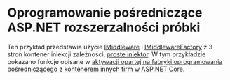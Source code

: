 # <a name="aspnet-middleware-extensibility-sample"></a>Oprogramowanie pośredniczące ASP.NET rozszerzalności próbki

Ten przykład przedstawia użycie [IMiddleware](https://docs.microsoft.com/dotnet/api/microsoft.aspnetcore.http.imiddleware) i [IMiddlewareFactory](https://docs.microsoft.com/dotnet/api/microsoft.aspnetcore.http.imiddlewarefactory) z 3 stron kontener iniekcji zależności, [proste iniektor](https://github.com/simpleinjector/SimpleInjector). W tym przykładzie pokazano funkcje opisane w [aktywacji opartej na fabryki oprogramowania pośredniczącego z kontenerem innych firm w ASP.NET Core](https://docs.microsoft.com/aspnet/core/fundamentals/middleware/extensibility-third-party-container).
